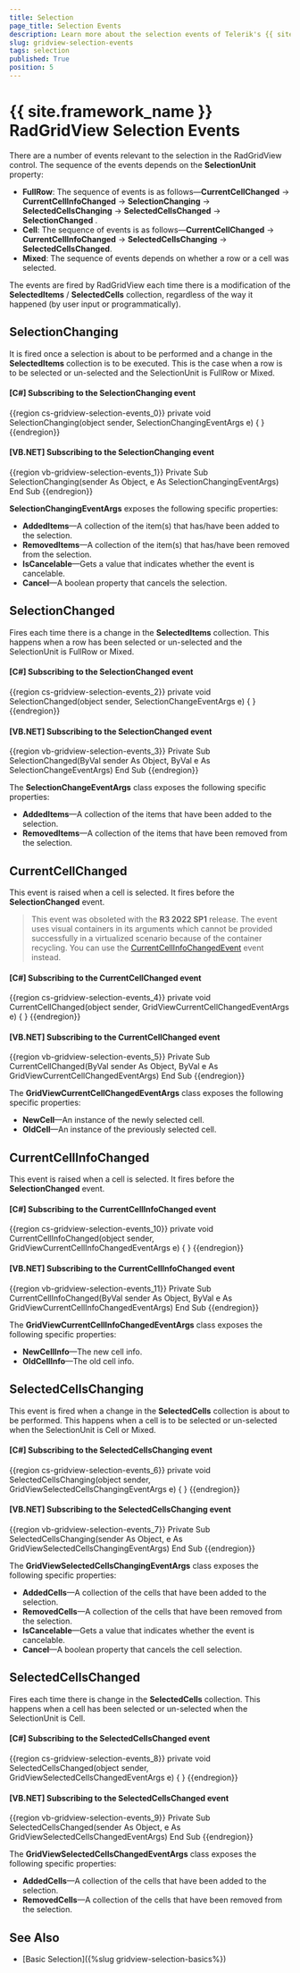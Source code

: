 ```yaml
---
title: Selection
page_title: Selection Events
description: Learn more about the selection events of Telerik's {{ site.framework_name }} DataGrid that occur each time there is a modification of the SelectedItems / SelectedCells collection.
slug: gridview-selection-events
tags: selection
published: True
position: 5
---
```


# {{ site.framework_name }} RadGridView Selection Events

There are a number of events relevant to the selection in the RadGridView control. The sequence of the events depends on the __SelectionUnit__ property:

* __FullRow__: The sequence of events is as follows&mdash;__CurrentCellChanged__  -> __CurrentCellInfoChanged__ -> __SelectionChanging__ -> __SelectedCellsChanging__ -> __SelectedCellsChanged__ -> __SelectionChanged__ .
* __Cell__: The sequence of events is as follows&mdash;__CurrentCellChanged__  -> __CurrentCellInfoChanged__ -> __SelectedCellsChanging__ -> __SelectedCellsChanged__.
* __Mixed__: The sequence of events depends on whether a row or a cell was selected.

The events are fired by RadGridView each time there is a modification of the __SelectedItems__ / __SelectedCells__ collection, regardless of the way it happened (by user input or programmatically). 

## SelectionChanging

It is fired once a selection is about to be performed and a change in the __SelectedItems__ collection is to be executed. This is the case when a row is to be selected or un-selected and the SelectionUnit is FullRow or Mixed.

#### __[C#] Subscribing to the SelectionChanging event__

{{region cs-gridview-selection-events_0}}
	private void SelectionChanging(object sender, SelectionChangingEventArgs e)
	{
	}
{{endregion}}

#### __[VB.NET] Subscribing to the SelectionChanging event__

{{region vb-gridview-selection-events_1}}
	Private Sub SelectionChanging(sender As Object, e As SelectionChangingEventArgs)
	End Sub
{{endregion}}

__SelectionChangingEventArgs__ exposes the following specific properties:

* __AddedItems__&mdash;A collection of the item(s) that has/have been added to the selection.
* __RemovedItems__&mdash;A collection of the item(s) that has/have been removed from the selection.
* __IsCancelable__&mdash;Gets a value that indicates whether the event is cancelable.
* __Cancel__&mdash;A boolean property that cancels the selection. 

## SelectionChanged

Fires each time there is a change in the __SelectedItems__ collection. This happens when a row has been selected or un-selected and the SelectionUnit is FullRow or Mixed.

#### __[C#] Subscribing to the SelectionChanged event__

{{region cs-gridview-selection-events_2}}
	private void SelectionChanged(object sender, SelectionChangeEventArgs e)
	{
	}
{{endregion}}


#### __[VB.NET] Subscribing to the SelectionChanged event__

{{region vb-gridview-selection-events_3}}
	Private Sub SelectionChanged(ByVal sender As Object, ByVal e As SelectionChangeEventArgs)
	End Sub
{{endregion}}

The __SelectionChangeEventArgs__ class exposes the following specific properties:

* __AddedItems__&mdash;A collection of the items that have been added to the selection.
* __RemovedItems__&mdash;A collection of the items that have been removed from the selection.

## CurrentCellChanged

This event is raised when a cell is selected. It fires before the __SelectionChanged__ event.

>This event was obsoleted with the **R3 2022 SP1** release. The event uses visual containers in its arguments which cannot be provided successfully in a virtualized scenario because of the container recycling. You can use the [CurrentCellInfoChangedEvent](#currentcellinfochanged) event instead.

#### __[C#] Subscribing to the CurrentCellChanged event__

{{region cs-gridview-selection-events_4}}
	private void CurrentCellChanged(object sender, GridViewCurrentCellChangedEventArgs e)
	{
	}
{{endregion}}

#### __[VB.NET] Subscribing to the CurrentCellChanged event__

{{region vb-gridview-selection-events_5}}
	Private Sub CurrentCellChanged(ByVal sender As Object, ByVal e As GridViewCurrentCellChangedEventArgs)
	End Sub
{{endregion}}

The __GridViewCurrentCellChangedEventArgs__ class exposes the following specific properties:

* __NewCell__&mdash;An instance of the newly selected cell.
* __OldCell__&mdash;An instance of the previously selected cell.

## CurrentCellInfoChanged

This event is raised when a cell is selected. It fires before the __SelectionChanged__ event.

#### __[C#] Subscribing to the CurrentCellInfoChanged event__

{{region cs-gridview-selection-events_10}}
	private void CurrentCellInfoChanged(object sender, GridViewCurrentCellInfoChangedEventArgs e)
	{
	}
{{endregion}}

#### __[VB.NET] Subscribing to the CurrentCellInfoChanged event__

{{region vb-gridview-selection-events_11}}
	Private Sub CurrentCellInfoChanged(ByVal sender As Object, ByVal e As GridViewCurrentCellInfoChangedEventArgs)
	End Sub
{{endregion}}

The __GridViewCurrentCellInfoChangedEventArgs__ class exposes the following specific properties:

* __NewCellInfo__&mdash;The new cell info.
* __OldCellInfo__&mdash;The old cell info.

## SelectedCellsChanging

This event is fired when a change in the __SelectedCells__ collection is about to be performed. This happens when a cell is to be selected or un-selected when the SelectionUnit is Cell or Mixed.

#### __[C#] Subscribing to the SelectedCellsChanging event__

{{region cs-gridview-selection-events_6}}
	private void SelectedCellsChanging(object sender, GridViewSelectedCellsChangingEventArgs e)
	{
	}
{{endregion}}

#### __[VB.NET] Subscribing to the SelectedCellsChanging event__

{{region vb-gridview-selection-events_7}}
	Private Sub SelectedCellsChanging(sender As Object, e As GridViewSelectedCellsChangingEventArgs)
	End Sub
{{endregion}}

The __GridViewSelectedCellsChangingEventArgs__ class exposes the following specific properties:

* __AddedCells__&mdash;A collection of the cells that have been added to the selection.
* __RemovedCells__&mdash;A collection of the cells that have been removed from the selection.
* __IsCancelable__&mdash;Gets a value that indicates whether the event is cancelable.
* __Cancel__&mdash;A boolean property that cancels the cell selection.

## SelectedCellsChanged

Fires each time there is change in the __SelectedCells__ collection. This happens when a cell has been selected or un-selected when the SelectionUnit is Cell.

#### __[C#] Subscribing to the SelectedCellsChanged event__

{{region cs-gridview-selection-events_8}}
	private void SelectedCellsChanged(object sender, GridViewSelectedCellsChangedEventArgs e)
	{
	}
{{endregion}}

#### __[VB.NET] Subscribing to the SelectedCellsChanged event__

{{region vb-gridview-selection-events_9}}
	Private Sub SelectedCellsChanged(sender As Object, e As GridViewSelectedCellsChangedEventArgs)
	End Sub
{{endregion}}

The __GridViewSelectedCellsChangedEventArgs__ class exposes the following specific properties:

* __AddedCells__&mdash;A collection of the cells that have been added to the selection.
* __RemovedCells__&mdash;A collection of the cells that have been removed from the selection.

## See Also

 * [Basic Selection]({%slug gridview-selection-basics%})